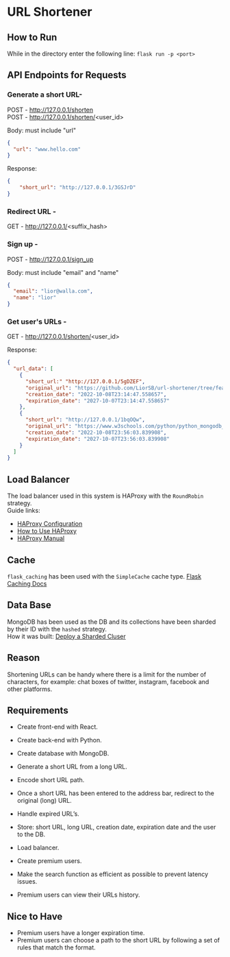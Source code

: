 # URL Shortener

## How to Run
While in the directory enter the following line: `flask run -p <port>`

## API Endpoints for Requests
### Generate a short URL-
POST - http://127.0.0.1/shorten <br>
POST - http://127.0.0.1/shorten/<user_id>

Body: must include "url"
```json
{
  "url": "www.hello.com"
}
```

Response:<br>
```json
{
    "short_url": "http://127.0.0.1/3GSJrD"
}
```

### Redirect URL -
GET - http://127.0.0.1/<suffix_hash>

### Sign up -
POST - http://127.0.0.1/sign_up

Body: must include "email" and "name"
```json
{
  "email": "lior@walla.com",
  "name": "lior"
}
```

### Get user's URLs -
GET - http://127.0.0.1/shorten/<user_id>

Response:<br>
```json
{
  "url_data": [
    {
      "short_url:" "http://127.0.0.1/5gDZEF",
      "original_url": "https://github.com/LiorSB/url-shortener/tree/feature/backend-db-ds",
      "creation_date": "2022-10-08T23:14:47.558657",
      "expiration_date": "2027-10-07T23:14:47.558657"
    },
    {
      "short_url": "http://127.0.0.1/1bqOQw",
      "original_url": "https://www.w3schools.com/python/python_mongodb_find.asp",
      "creation_date": "2022-10-08T23:56:03.839908",
      "expiration_date": "2027-10-07T23:56:03.839908"
    }
  ]
}
```

## Load Balancer
The load balancer used in this system is HAProxy with the `RoundRobin` strategy.<br>
Guide links: 
- [HAProxy Configuration](https://www.haproxy.com/blog/the-four-essential-sections-of-an-haproxy-configuration/#:~:text=There%20are%20four%20essential%20sections,routed%20to%20your%20backend%20servers.)
- [How to Use HAProxy](https://www.digitalocean.com/community/tutorials/how-to-use-haproxy-to-set-up-http-load-balancing-on-an-ubuntu-vps)
- [HAProxy Manual](https://www.haproxy.org/download/1.4/doc/configuration.txt)

## Cache
`flask_caching` has been used with the `SimpleCache` cache type. [Flask Caching Docs](https://flask-caching.readthedocs.io/en/latest/)

## Data Base
MongoDB has been used as the DB and its collections have been sharded by their ID with the `hashed` strategy.<br>
How it was built: [Deploy a Sharded Cluser](https://www.mongodb.com/docs/manual/tutorial/deploy-shard-cluster/)

## Reason
Shortening URLs can be handy where there is a limit for the number of characters, for example: chat boxes of twitter, instagram, facebook and other platforms.

## Requirements
- Create front-end with React.
- Create back-end with Python.
- Create database with MongoDB.

- Generate a short URL from a long URL.
- Encode short URL path.
- Once a short URL has been entered to the address bar, redirect to the original (long) URL.
- Handle expired URL’s.
- Store: short URL, long URL, creation date, expiration date and the user to the DB.
- Load balancer.
- Create premium users.
- Make the search function as efficient as possible to prevent latency issues.
- Premium users can view their URLs history.

## Nice to Have
- Premium users have a longer expiration time.
- Premium users can choose a path to the short URL by following a set of rules that match the format.
